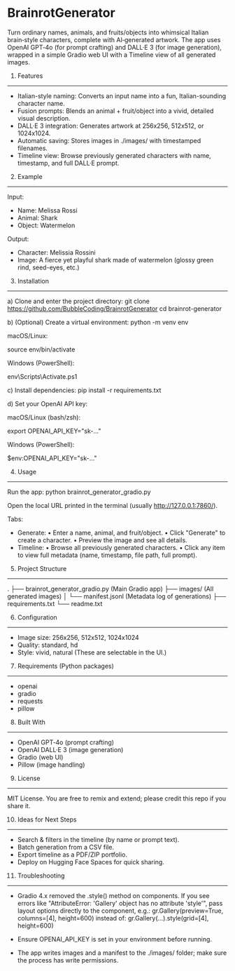 # BrainrotGenerator

Turn ordinary names, animals, and fruits/objects into whimsical Italian brain‑style characters, complete with AI‑generated artwork. The app uses OpenAI GPT‑4o (for prompt crafting) and DALL·E 3 (for image generation), wrapped in a simple Gradio web UI with a Timeline view of all generated images.


1) Features
-----------
- Italian-style naming: Converts an input name into a fun, Italian-sounding character name.
- Fusion prompts: Blends an animal + fruit/object into a vivid, detailed visual description.
- DALL·E 3 integration: Generates artwork at 256x256, 512x512, or 1024x1024.
- Automatic saving: Stores images in ./images/ with timestamped filenames.
- Timeline view: Browse previously generated characters with name, timestamp, and full DALL·E prompt.


2) Example
----------
Input:
- Name: Melissa Rossi
- Animal: Shark
- Object: Watermelon

Output:
- Character: Melissia Rossini
- Image: A fierce yet playful shark made of watermelon (glossy green rind, seed-eyes, etc.)


3) Installation
---------------
a) Clone and enter the project directory:
   git clone https://github.com/BubbleCoding/BrainrotGenerator
   cd brainrot-generator

b) (Optional) Create a virtual environment:
   python -m venv env
   
   macOS/Linux:
   
   source env/bin/activate
   
   Windows (PowerShell):
   
   env\Scripts\Activate.ps1

c) Install dependencies:
   pip install -r requirements.txt

d) Set your OpenAI API key:
   
   macOS/Linux (bash/zsh):
   
   export OPENAI_API_KEY="sk-..."
   
   Windows (PowerShell):
   
   $env:OPENAI_API_KEY="sk-..."


4) Usage
--------
Run the app:
   python brainrot_generator_gradio.py

Open the local URL printed in the terminal (usually http://127.0.0.1:7860/).

Tabs:
- Generate:
  • Enter a name, animal, and fruit/object.
  • Click "Generate" to create a character.
  • Preview the image and see all details.
- Timeline:
  • Browse all previously generated characters.
  • Click any item to view full metadata (name, timestamp, file path, full prompt).


5) Project Structure
--------------------
.
├── brainrot_generator_gradio.py   (Main Gradio app)
├── images/                        (All generated images)
│   └── manifest.jsonl             (Metadata log of generations)
├── requirements.txt
└── readme.txt


6) Configuration
----------------
- Image size: 256x256, 512x512, 1024x1024
- Quality: standard, hd
- Style: vivid, natural
(These are selectable in the UI.)


7) Requirements (Python packages)
---------------------------------
- openai
- gradio
- requests
- pillow


8) Built With
-------------
- OpenAI GPT‑4o (prompt crafting)
- OpenAI DALL·E 3 (image generation)
- Gradio (web UI)
- Pillow (image handling)


9) License
----------
MIT License. You are free to remix and extend; please credit this repo if you share it.


10) Ideas for Next Steps
------------------------
- Search & filters in the timeline (by name or prompt text).
- Batch generation from a CSV file.
- Export timeline as a PDF/ZIP portfolio.
- Deploy on Hugging Face Spaces for quick sharing.


11) Troubleshooting
-------------------
- Gradio 4.x removed the .style() method on components. If you see errors like
  "AttributeError: 'Gallery' object has no attribute 'style'",
  pass layout options directly to the component, e.g.:
    gr.Gallery(preview=True, columns=[4], height=600)
  instead of:
    gr.Gallery(...).style(grid=[4], height=600)

- Ensure OPENAI_API_KEY is set in your environment before running.
- The app writes images and a manifest to the ./images/ folder; make sure the process has write permissions.

